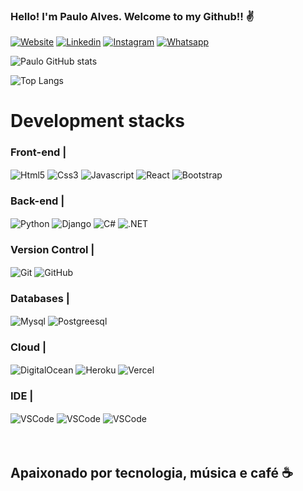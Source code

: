 ### Hello! I'm Paulo Alves. Welcome to my Github!! ✌️

[![Website](https://img.shields.io/badge/website-000000?style=for-the-badge&logo=About.me&logoColor=white)](https://pauloalves.dev.br/)
[![Linkedin](https://img.shields.io/badge/LinkedIn-0077B5?style=for-the-badge&logo=linkedin&logoColor=white)](https://www.linkedin.com/in/paulo-alves-76a9b6205/)
[![Instagram](https://img.shields.io/badge/Instagram-E4405F?style=for-the-badge&logo=instagram&logoColor=white)](https://www.instagram.com/paulo_works/?igshid=NTdlMDg3MTY%3D)
[![Whatsapp](https://img.shields.io/badge/WhatsApp-25D366?style=for-the-badge&logo=whatsapp&logoColor=white)](https://api.whatsapp.com/send?phone=5582993112813)

![Paulo GitHub stats](https://github-readme-stats.vercel.app/api?username=Paulo110998&show_icons=true&theme=dracula)

![Top Langs](https://github-readme-stats.vercel.app/api/top-langs/?username=Paulo110998&size_weight=0.5&count_weight=0.5)



# Development stacks

### Front-end |
<div style="display: inline_block">
    <img align="center" alt="Html5" src="https://img.shields.io/badge/HTML5-E34F26?style=for-the-badge&logo=html5&logoColor=white" />
    <img align="center" alt="Css3" src="https://img.shields.io/badge/CSS3-1572B6?style=for-the-badge&logo=css3&logoColor=white.io/badge/HTML5-E34F26?style=for-the-badge&logo=html5&logoColor=white" />
    <img align="center" alt="Javascript" src="https://img.shields.io/badge/JavaScript-F7DF1E?style=for-the-badge&logo=javascript&logoColor=black" />
    <img align="center" alt="React" src="https://img.shields.io/badge/React-20232A?style=for-the-badge&logo=react&logoColor=61DAFB" />
    <img align="center" alt="Bootstrap" src="https://img.shields.io/badge/Bootstrap-563D7C?style=for-the-badge&logo=bootstrap&logoColor=white" />
     

</div> 

### Back-end |
<div>
      <img align="center" alt="Python" src="https://img.shields.io/badge/Python-3776AB?style=for-the-badge&logo=python&logoColor=white" />
       <img align="center" alt="Django" src="https://img.shields.io/badge/Django-092E20?style=for-the-badge&logo=django&logoColor=white" />
       <img align="center" alt="C#" src="https://img.shields.io/badge/C%23-239120?style=for-the-badge&logo=c-sharp&logoColor=white" />
       <img align="center" alt=".NET" src="https://img.shields.io/badge/.NET-5C2D91?style=for-the-badge&logo=.net&logoColor=white" />
      
</div>

### Version Control |
<div  style="display: inline_block">
<img align="center" alt="Git" src="https://img.shields.io/badge/GIT-E44C30?style=for-the-badge&logo=git&logoColor=white" />
<img align="center" alt="GitHub" src="https://img.shields.io/badge/GitHub-100000?style=for-the-badge&logo=github&logoColor=white" />

### Databases |
<img align="center" alt="Mysql" src="https://img.shields.io/badge/MySQL-00000F?style=for-the-badge&logo=mysql&logoColor=white" />
<img align="center" alt="Postgreesql" src="https://img.shields.io/badge/PostgreSQL-316192?style=for-the-badge&logo=postgresql&logoColor=white" />

### Cloud |
<img align="center" alt="DigitalOcean" src="https://img.shields.io/badge/Digital_Ocean-0080FF?style=for-the-badge&logo=DigitalOcean&logoColor=white" />
<img align="center" alt="Heroku" src="https://img.shields.io/badge/Heroku-430098?style=for-the-badge&logo=heroku&logoColor=white" />
<img align="center" alt="Vercel" src="https://img.shields.io/badge/Vercel-000000?style=for-the-badge&logo=vercel&logoColor=white" />

### IDE |
<img align="center" alt="VSCode" src="https://img.shields.io/badge/Visual_Studio_Code-0078D4?style=for-the-badge&logo=visual%20studio%20code&logoColor=white" />
<img align="center" alt="VSCode" src="https://img.shields.io/badge/Visual_Studio-5C2D91?style=for-the-badge&logo=visual%20studio&logoColor=white" />
<img align="center" alt="VSCode" src="https://img.shields.io/badge/PyCharm-000000.svg?&style=for-the-badge&logo=PyCharm&logoColor=white" />
</div><br/><br/>

## Apaixonado por tecnologia, música e café ☕


